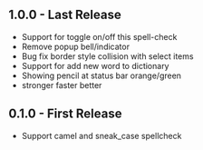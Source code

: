 ## 1.0.0 - Last Release
* Support for toggle on/off this spell-check
* Remove popup bell/indicator
* Bug fix border style collision with select items
* Support for add new word to dictionary
* Showing pencil at status bar orange/green
* stronger faster better
## 0.1.0 - First Release
* Support camel and sneak_case spellcheck

